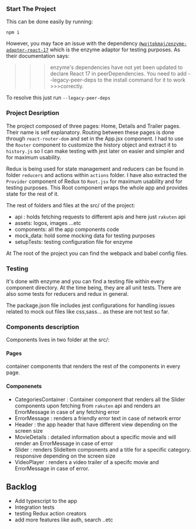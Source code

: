 ### Start The Project

This can be done easily by running:

`npm i`

However, you may face an issue with the dependency [`@wojtekmaj/enzyme-adapter-react-17`](https://www.npmjs.com/package/@wojtekmaj/enzyme-adapter-react-17) which is the enzyme adaptor for testing purposes. As their documentation says:

>>>enzyme's dependencies have not yet been updated to declare React 17 in peerDependencies. You need to add --legacy-peer-deps to the install command for it to work >>>correctly.

To resolve this just run `--legacy-peer-deps`

### Project Desription

The project composed of three pages: Home, Details and Trailer pages. Their name is self explanatory. Routing between these pages is done through `react-router-dom` and set in the App.jsx component. I had to use the `Router` component to customize the history object and extract it to `history.js` so I can make testing with jest later on easier and simpler and for maximum usability.

Redux is being used for state management and reducers can be found in folder `reducers` and actions within `actions` folder. I have also extracted the `Provider` component of Redux to `Root.jsx` for maximum usability and for testing purposes. This Root component wraps the whole app and provides state for the rest of it.

The rest of folders and files at the src/ of the project:

- api : holds fetching requests to different apis and here just `rakuten` api
- assets: logos, images ...etc
- components: all the app components code
- mock_data: hold some mocking data for testing purposes
- setupTests: testing configuration file for enzyme

At The root of the project you can find the webpack and babel config files.

### Testing

It's done with enzyme and you can find a testing file within every component directory. At the time being, they are all unit tests. There are also some tests for reducers and redux in general.

The package.json file includes jest configurations for handling issues related to mock out files like css,sass... as these are not test so far.

### Components description

Components lives in two folder at the src/:

#### Pages
container components that renders the rest of the components in every page.

#### Componenets
- CategoriesContainer : Container component that renders all the Slider components upon fetching from `rakuten` api and renders an ErrorMessage in case of any fetching error
- ErrorMessage : renders a friendly error text in case of network error
- Header : the app header that have different view depending on the screen size
- MovieDetails : detailed information about a specific movie and will render an ErrorMessage in case of error
- Slider : renders SlideItem components and a title for a specific category. responsive depending on the screen size
- VideoPlayer : renders a video trailer of a specifc movie and ErrorMessage in case of error.


## Backlog
- Add typescript to the app
- Integration tests
- testing Redux action creators
- add more features like auth, search ..etc
